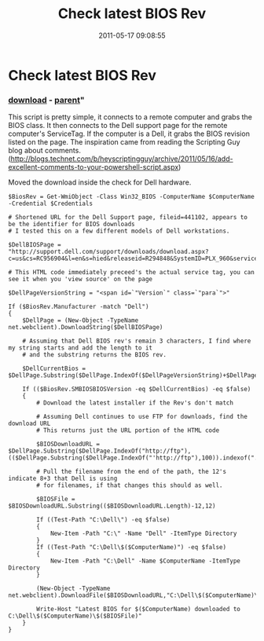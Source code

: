 ﻿---
pid:            2679
parent:         2678
children:       
poster:         Jeff Patton
title:          Check latest BIOS Rev
date:           2011-05-17 09:08:55
format:         posh
---

# Check latest BIOS Rev

### [download](2679.ps1) - [parent](2678.md)"

This script is pretty simple, it connects to a remote computer and grabs the BIOS class. It then connects to the Dell support page for the remote computer's ServiceTag. If the computer is a Dell, it grabs the BIOS revision listed on the page. The inspiration came from reading the Scripting Guy blog about comments. (http://blogs.technet.com/b/heyscriptingguy/archive/2011/05/16/add-excellent-comments-to-your-powershell-script.aspx)

Moved the download inside the check for Dell hardware.

```posh
$BiosRev = Get-WmiObject -Class Win32_BIOS -ComputerName $ComputerName -Credential $Credentials

# Shortened URL for the Dell Support page, fileid=441102, appears to be the identifier for BIOS downloads
# I tested this on a few different models of Dell workstations.

$DellBIOSPage = "http://support.dell.com/support/downloads/download.aspx?c=us&cs=RC956904&l=en&s=hied&releaseid=R294848&SystemID=PLX_960&servicetag=$($BiosRev.SerialNumber)&fileid=441102"

# This HTML code immediately preceed's the actual service tag, you can see it when you 'view source' on the page

$DellPageVersionString = "<span id=`"Version`" class=`"para`">"

If ($BiosRev.Manufacturer -match "Dell")
{
    $DellPage = (New-Object -TypeName net.webclient).DownloadString($DellBIOSPage)
    
    # Assuming that Dell BIOS rev's remain 3 characters, I find where my string starts and add the length to it
    # and the substring returns the BIOS rev.
    
    $DellCurrentBios = $DellPage.Substring($DellPage.IndexOf($DellPageVersionString)+$DellPageVersionString.Length,3)

    If (($BiosRev.SMBIOSBIOSVersion -eq $DellCurrentBios) -eq $false)
    {
        # Download the latest installer if the Rev's don't match
        
        # Assuming Dell continues to use FTP for downloads, find the download URL
        # This returns just the URL portion of the HTML code
        
        $BIOSDownloadURL = $DellPage.Substring($DellPage.IndexOf("http://ftp"),(($DellPage.Substring($DellPage.IndexOf("'http://ftp"),100)).indexof(".EXE"))+3)
        
        # Pull the filename from the end of the path, the 12's indicate 8+3 that Dell is using
        # for filenames, if that changes this should as well.
        
        $BIOSFile = $BIOSDownloadURL.Substring(($BIOSDownloadURL.Length)-12,12)

        If ((Test-Path "C:\Dell\") -eq $false)
        {
            New-Item -Path "C:\" -Name "Dell" -ItemType Directory
        }
        If ((Test-Path "C:\Dell\$($ComputerName)") -eq $false)
        {
            New-Item -Path "C:\Dell" -Name $ComputerName -ItemType Directory
        }

        (New-Object -TypeName net.webclient).DownloadFile($BIOSDownloadURL,"C:\Dell\$($ComputerName)\$($BIOSFile)")

        Write-Host "Latest BIOS for $($ComputerName) downloaded to C:\Dell\$($ComputerName)\$($BIOSFile)"
    }
}
```
